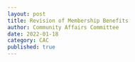 ```yaml
---
layout: post
title: Revision of Membership Benefits
author: Community Affairs Committee
date: 2022-01-18
category: CAC
published: true
---
```

